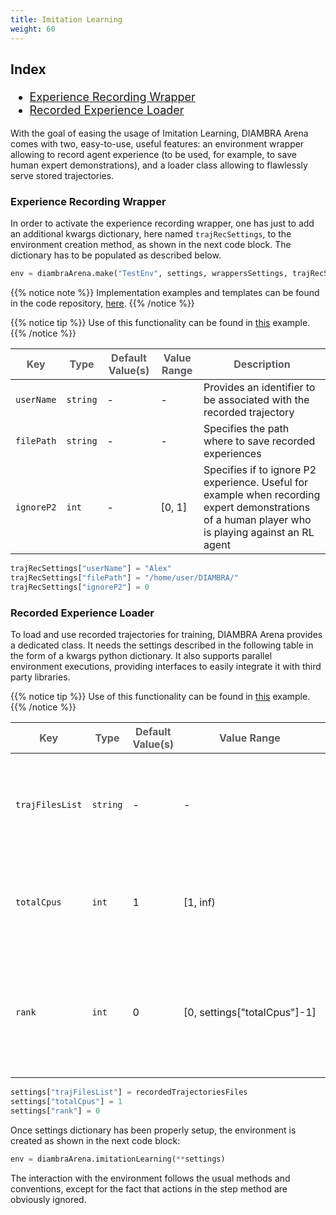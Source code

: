 ```yaml
---
title: Imitation Learning
weight: 60
---
```


<div style="font-size:1.125rem;">

### Index

- <a href="./#experience-recording-wrapper">Experience Recording Wrapper</a>
- <a href="./#recorded-experience-loader">Recorded Experience Loader</a>

</div>

With the goal of easing the usage of Imitation Learning, DIAMBRA Arena comes with two, easy-to-use, useful features: an environment wrapper allowing to record agent experience (to be used, for example, to save human expert demonstrations), and a loader class allowing to flawlessly serve stored trajectories.

### Experience Recording Wrapper

In order to activate the experience recording wrapper, one has just to add an additional kwargs dictionary, here named `trajRecSettings`, to the environment creation method, as shown in the next code block. The dictionary has to be populated as described below.

```python
env = diambraArena.make("TestEnv", settings, wrappersSettings, trajRecSettings)

```

{{% notice note %}}
Implementation examples and templates can be found in the code repository, <a href="https://github.com/diambra/diambraArena/tree/main/diambraArena/wrappers" target="_blank">here</a>.
{{% /notice %}}

{{% notice tip %}}
Use of this functionality can be found in <a href="../gettingstarted/examples/humanexperiencerecorder/">this</a> example.
{{% /notice %}}

| <strong><span style="color:#5B5B60;">Key</span></strong> | <strong><span style="color:#5B5B60;">Type</span></strong> | <strong><span style="color:#5B5B60;">Default Value(s)</span></strong> | <strong><span style="color:#5B5B60;">Value Range</span></strong> | <strong><span style="color:#5B5B60;">Description</span></strong> |
|-------------|-------------| ------|------|-----|
| `userName`     | `string`| - | - | Provides an identifier to be associated with the recorded trajectory  |
| `filePath`     | `string`| - | - | Specifies the path where to save recorded experiences |
| `ignoreP2`     | `int`| - | [0,&#160;1] | Specifies if to ignore P2 experience. Useful for example when recording expert demonstrations of a human player who is playing against an RL agent |

```python
trajRecSettings["userName"] = "Alex"
trajRecSettings["filePath"] = "/home/user/DIAMBRA/"
trajRecSettings["ignoreP2"] = 0
```

### Recorded Experience Loader

To load and use recorded trajectories for training, DIAMBRA Arena provides a dedicated class. It needs the settings described in the following table in the form of a kwargs python dictionary. It also supports parallel environment executions, providing interfaces to easily integrate it with third party libraries.

{{% notice tip %}}
Use of this functionality can be found in <a href="../gettingstarted/examples/imitationlearning/">this</a> example.
{{% /notice %}}

| <strong><span style="color:#5B5B60;">Key</span></strong> | <strong><span style="color:#5B5B60;">Type</span></strong> | <strong><span style="color:#5B5B60;">Default Value(s)</span></strong> | <strong><span style="color:#5B5B60;">Value Range</span></strong> | <strong><span style="color:#5B5B60;">Description</span></strong> |
|-------------|-------------| ------|------|-----|
| `trajFilesList`     | `string`| - | - | Contains the list of recorded experience files, specified as absolute paths |
| `totalCpus`     | `int`| 1 | [1, inf) | Specifies the number of parallel environments one wants to run at the same time |
| `rank`     | `int`| 0 | [0,&#160;settings["totalCpus"]-1] | Assigns a rank number to the environment to identify the instance number when using parallel environments |

```python
settings["trajFilesList"] = recordedTrajectoriesFiles
settings["totalCpus"] = 1
settings["rank"] = 0
```
Once settings dictionary has been properly setup, the environment is created as shown in the next code block:

```python
env = diambraArena.imitationLearning(**settings)
```

The interaction with the environment follows the usual methods and conventions, except for the fact that actions in the step method are obviously ignored.
